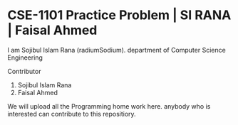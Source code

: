 # CSE-1101 Practice Problem | SI RANA | Faisal Ahmed


I am Sojibul Islam Rana (radiumSodium).
department of Computer Science Engineering

Contributor
1. Sojibul Islam Rana
2. Faisal Ahmed

We will upload all the Programming home work here.
anybody who is interested can contribute to this repositiory.

